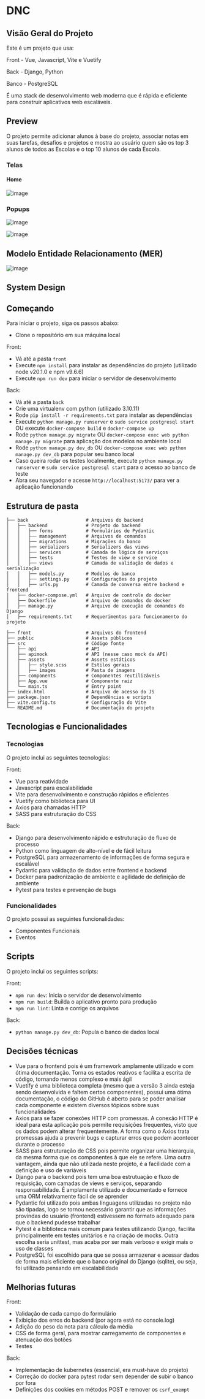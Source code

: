 # DNC

## Visão Geral do Projeto

Este é um projeto que usa:

Front - Vue, Javascript, Vite e Vuetify

Back - Django, Python

Banco - PostgreSQL

É uma stack de desenvolvimento web moderna que é rápida e eficiente para construir aplicativos web escaláveis.

## Preview

O projeto permite adicionar alunos à base do projeto, associar notas em suas tarefas, desafios e projetos e mostra ao usuário quem são os top 3 alunos de todos as Escolas e o top 10 alunos de cada Escola.

### Telas

#### Home

![image](https://github.com/augustopiatto/dnc-processoseletivo/assets/77405968/dd5dd507-2e80-4b40-9286-7fd2b6dca64f)

### Popups

![image](https://github.com/augustopiatto/dnc-processoseletivo/assets/77405968/13f4da8b-eaf7-4e35-8c37-c7129761c931)

![image](https://github.com/augustopiatto/dnc-processoseletivo/assets/77405968/d10dff24-2b37-46a9-b07b-389203989f6a)

## Modelo Entidade Relacionamento (MER)

![image](https://github.com/augustopiatto/dnc-processoseletivo/assets/77405968/a86d244a-0cfe-446f-a31b-78be7619b336)

## System Design

## Começando

Para iniciar o projeto, siga os passos abaixo:

- Clone o repositório em sua máquina local

Front:

- Vá até a pasta `front`
- Execute `npm install` para instalar as dependências do projeto (utilizado node v20.1.0 e npm v9.6.6)
- Execute `npm run dev` para iniciar o servidor de desenvolvimento

Back:

- Vá até a pasta `back`
- Crie uma virtualenv com python (utilizado 3.10.11)
- Rode `pip install -r requirements.txt` para instalar as dependências
- Execute `python manage.py runserver` e `sudo service postgresql start` OU execute `docker-compose build` e `docker-compose up`
- Rode `python manage.py migrate` OU `docker-compose exec web python manage.py migrate` para aplicação dos modelos no ambiente local
- Rode `python manage.py dev_db` OU `docker-compose exec web python manage.py dev_db` para popular seu banco local
- Caso queira rodar os testes localmente, execute `python manage.py runserver` e `sudo service postgresql start` para o acesso ao banco de teste
- Abra seu navegador e acesse `http://localhost:5173/` para ver a aplicação funcionando

## Estrutura de pasta

```
├── back                     # Arquivos do backend
│   ├── backend              # Projeto do backend
│   │   ├── forms            # Formulários de Pydantic
│   │   ├── management       # Arquivos de comandos
│   │   ├── migrations       # Migrações do banco
│   │   ├── serializers      # Serializers das views
│   │   ├── services         # Camada de lógica de serviços
│   │   ├── tests            # Testes de view e service
│   │   ├── views            # Camada de validação de dados e serialização
│   │   ├── models.py        # Modelos do banco
│   │   ├── settings.py      # Configurações do projeto
│   │   ├── urls.py          # Camada de conversa entre backend e frontend
│   ├── docker-compose.yml   # Arquivo de controle do docker
│   ├── Dockerfile           # Arquivo de comandos do docker
│   ├── manage.py            # Arquivo de execução de comandos do Django
│   ├── requirements.txt     # Requerimentos para funcionamento do projeto

├── front                    # Arquivos do frontend
├── public                   # Assets públicos
├── src                      # Código fonte
│   ├── api                  # API
│   ├── apimock              # API (nesse caso mock da API)
│   ├── assets               # Assets estáticos
│   │   ├── style.scss       # Estilos gerais
│   │   ├── images           # Pasta de imagens
│   ├── components           # Componentes reutilizáveis
│   ├── App.vue              # Componente raiz
│   └── main.ts              # Entry point
├── index.html               # Arquivo de acesso do JS
├── package.json             # Dependências e scripts
├── vite.config.ts           # Configuração do Vite
└── README.md                # Documentação do projeto
```

## Tecnologias e Funcionalidades

### Tecnologias

O projeto inclui as seguintes tecnologias:

Front:

- Vue para reatividade
- Javascript para escalabilidade
- Vite para desenvolvimento e construção rápidos e eficientes
- Vuetify como biblioteca para UI
- Axios para chamadas HTTP
- SASS para estruturação do CSS

Back:

- Django para desenvolvimento rápido e estruturação de fluxo de processo
- Python como linguagem de alto-nível e de fácil leitura
- PostgreSQL para armazenamento de informações de forma segura e escalável
- Pydantic para validação de dados entre frontend e backend
- Docker para padronização de ambiente e agilidade de definição de ambiente
- Pytest para testes e prevenção de bugs

### Funcionalidades

O projeto possui as seguintes funcionalidades:

- Componentes Funcionais
- Eventos

## Scripts

O projeto inclui os seguintes scripts:

Front:

- `npm run dev`: Inicia o servidor de desenvolvimento
- `npm run build`: Builda o aplicativo pronto para produção
- `npm run lint`: Linta e corrige os arquivos

Back:

- `python manage.py dev_db`: Popula o banco de dados local

## Decisões técnicas

- Vue para o frontend pois é um framework amplamente utilizado e com ótima documentação. Torna os estados reativos e facilita a escrita de código, tornando menos complexo e mais ágil
- Vuetify é uma biblioteca completa (mesmo que a versão 3 ainda esteja sendo desenvolvida e faltem certos componentes), possui uma ótima documentação, o código do GitHub é aberto para se poder analisar cada componente e existem diversos tópicos sobre suas funcionalidades
- Axios para se fazer conexões HTTP com promessas. A conexão HTTP é ideal para esta aplicação pois permite requisições frequentes, visto que os dados podem alterar frequentemente. A forma como o Axios trata promessas ajuda a prevenir bugs e capturar erros que podem acontecer durante o processo
- SASS para estruturação de CSS pois permite organizar uma hierarquia, da mesma forma que os componentes à que ele se refere. Uma outra vantagem, ainda que não utilizada neste projeto, é a facilidade com a definição e uso de variáveis
- Django para o backend pois tem uma boa estrutuação e fluxo de requisição, com camadas de views e serviços, separando responsabilidade. É amplamente utilizado e documentado e fornece uma ORM relativamente fácil de se aprender
- Pydantic foi utilizado pois ambas linguagens utilizadas no projeto não são tipadas, logo se tornou necessário garantir que as informações provindas do usuário (frontend) estivessem no formato adequado para que o backend pudesse trabalhar
- Pytest é a biblioteca mais comum para testes utilizando Django, facilita principalmente em testes unitários e na criação de mocks. Outra escolha seria unittest, mas acaba por ser mais verboso e exigir mais o uso de classes
- PostgreSQL foi escolhido para que se possa armazenar e acessar dados de forma mais eficiente que o banco original do Django (sqlite), ou seja, foi utilizado pensando em escalabilidade

## Melhorias futuras

Front:

- Validação de cada campo do formulário
- Exibição dos erros do backend (por agora está no console.log)
- Adição do peso da nota para cálculo da média
- CSS de forma geral, para mostrar carregamento de componentes e atenuação dos botões
- Testes

Back:

- Implementação de kubernetes (essencial, era must-have do projeto)
- Correção do docker para pytest rodar sem depender de subir o banco por fora
- Definições dos cookies em métodos POST e remover os `csrf_exempt`
